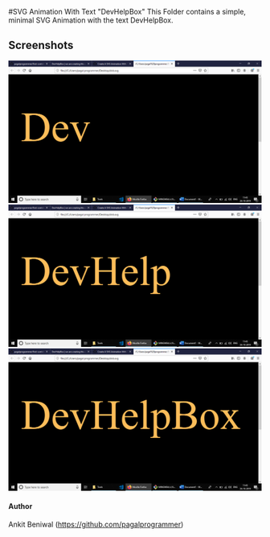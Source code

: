 #SVG Animation With Text "DevHelpBox"
This Folder contains a simple, minimal SVG Animation with the text DevHelpBox.

## Screenshots
<p align="center">
  <img src="First Screenshot.png?raw=true" alt="First Screenshot"/>
  <img src="Second Screenshot.png?raw=true" alt="Second Screenshot"/>
  <img src="Third Screenshot.png?raw=true" alt="Third Screenshot"/>
</p>

#### Author
Ankit Beniwal (https://github.com/pagalprogrammer)